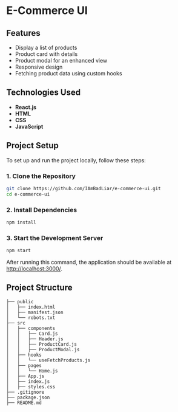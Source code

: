 # E-Commerce UI

## Features

- Display a list of products
- Product card with details
- Product modal for an enhanced view
- Responsive design
- Fetching product data using custom hooks

## Technologies Used

- **React.js**
- **HTML**
- **CSS**
- **JavaScript**


## Project Setup

To set up and run the project locally, follow these steps:

### 1. Clone the Repository
```sh
git clone https://github.com/IAmBadLiar/e-commerce-ui.git
cd e-commerce-ui
```

### 2. Install Dependencies
```sh
npm install
```

### 3. Start the Development Server
```sh
npm start
```
After running this command, the application should be available at [http://localhost:3000/](http://localhost:3000/).


## Project Structure

```
├── public
│   ├── index.html
│   ├── manifest.json
│   └── robots.txt
├── src
│   ├── components
│   │   ├── Card.js
│   │   ├── Header.js
│   │   ├── ProductCard.js
│   │   ├── ProductModal.js
│   ├── hooks
│   │   └── useFetchProducts.js
│   ├── pages
│   │   └── Home.js
│   ├── App.js
│   ├── index.js
│   ├── styles.css
├── .gitignore
├── package.json
├── README.md
```
